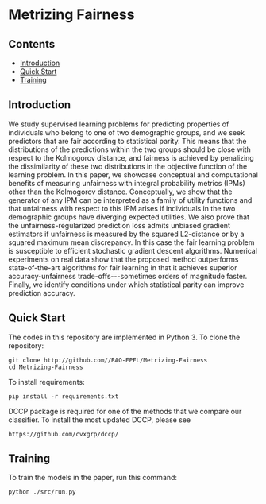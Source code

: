 # Metrizing Fairness

## Contents
- [Introduction](#introduction)
- [Quick Start](#quick-start)
- [Training](#training)


## Introduction
We study supervised learning problems for predicting properties of individuals who belong to one of two demographic groups, and we seek predictors that are fair according to statistical parity. This means that the distributions of the predictions within the two groups should be close with respect to the Kolmogorov distance, and fairness is achieved by penalizing the dissimilarity of these two distributions in the objective function of the learning problem. In this paper, we showcase conceptual and computational benefits of measuring unfairness with integral probability metrics (IPMs) other than the Kolmogorov distance. Conceptually, we show that the generator of any IPM can be interpreted as a family of utility functions and that unfairness with respect to this IPM arises if individuals in the two demographic groups have diverging expected utilities. We also prove that the unfairness-regularized prediction loss admits unbiased gradient estimators if unfairness is measured by the squared L2-distance or by a squared maximum mean discrepancy. In this case the fair learning problem is susceptible to efficient stochastic gradient descent algorithms. Numerical experiments on real data show that the proposed method outperforms state-of-the-art algorithms for fair learning in that it achieves superior accuracy-unfairness trade-offs---sometimes orders of magnitude faster. Finally, we identify conditions under which statistical parity can improve prediction accuracy.


## Quick Start
The codes in this repository are implemented in Python 3.
To clone the repository:
```
git clone http://github.com//RAO-EPFL/Metrizing-Fairness
cd Metrizing-Fairness
```

To install requirements:
```
pip install -r requirements.txt
```
DCCP package is required for one of the methods that we compare our classifier.
To install the most updated DCCP, please see
```
https://github.com/cvxgrp/dccp/
```
## Training
To train the models in the paper, run this command:
```
python ./src/run.py
```








